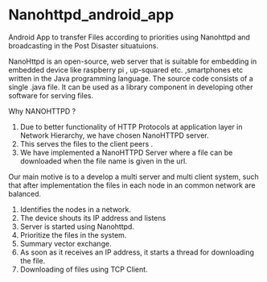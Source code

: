 # Nanohttpd_android_app
Android App to transfer Files according to priorities using Nanohttpd and broadcasting in the Post Disaster situatuions.

NanoHttpd is an open-source, web server that is suitable for embedding in embedded device like
raspberry pi , up-squared etc. ,smartphones etc written in the Java programming language. The
source code consists of a single .java file. It can be used as a library component in developing other
software for serving files.

Why NANOHTTPD ?
1. Due to better functionality of HTTP Protocols at application layer in Network Hierarchy, we have
chosen NanoHTTPD server.
2. This serves the files to the client peers .
3. We have implemented a NanoHTTPD Server where a file can be downloaded when the file name is
given in the url.

Our main motive is to a develop a multi server and multi client system, such that after implementation the
files in each node in an common network are balanced.

1. Identifies the nodes in a network.
2. The device shouts its IP address and listens
3. Server is started using Nanohttpd.
4. Prioritize the files in the system.
5. Summary vector exchange.
6. As soon as it receives an IP address, it starts a
thread for downloading the file.
7. Downloading of files using TCP Client.

